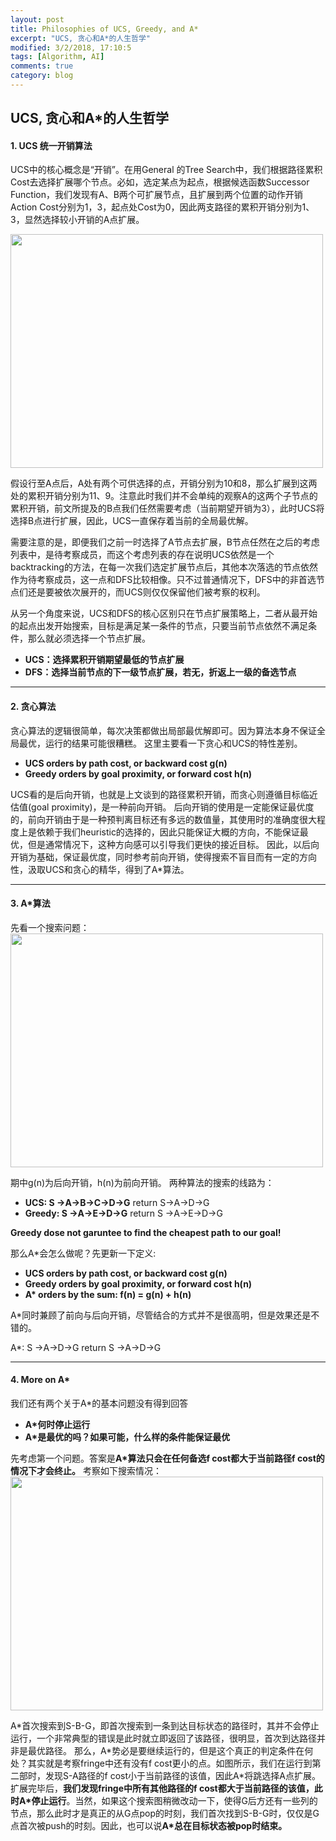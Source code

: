 ```yaml
---
layout: post
title: Philosophies of UCS, Greedy, and A*
excerpt: "UCS, 贪心和A*的人生哲学"
modified: 3/2/2018, 17:10:5
tags: [Algorithm, AI]
comments: true
category: blog
---
```




## UCS, 贪心和A*的人生哲学
#### 1. UCS 统一开销算法
UCS中的核心概念是“开销”。在用General 的Tree Search中，我们根据路径累积Cost去选择扩展哪个节点。必如，选定某点为起点，根据候选函数Successor Function，我们发现有A、B两个可扩展节点，且扩展到两个位置的动作开销Action Cost分别为1，3，起点处Cost为0，因此两支路径的累积开销分别为1、3，显然选择较小开销的A点扩展。

<!---
![alt](https://MidSummerseveee.github.io/images/UCS.png)
-->
<img src="https://MidSummerseveee.github.io/images/UCS.png" width="500" height="374" />

假设行至A点后，A处有两个可供选择的点，开销分别为10和8，那么扩展到这两处的累积开销分别为11、9。注意此时我们并不会单纯的观察A的这两个子节点的累积开销，前文所提及的B点我们任然需要考虑（当前期望开销为3），此时UCS将选择B点进行扩展，因此，UCS一直保存着当前的全局最优解。

需要注意的是，即便我们之前一时选择了A节点去扩展，B节点任然在之后的考虑列表中，是待考察成员，而这个考虑列表的存在说明UCS依然是一个backtracking的方法，在每一次我们选定扩展节点后，其他本次落选的节点依然作为待考察成员，这一点和DFS比较相像。只不过普通情况下，DFS中的非首选节点们还是要被依次展开的，而UCS则仅仅保留他们被考察的权利。

从另一个角度来说，UCS和DFS的核心区别只在节点扩展策略上，二者从最开始的起点出发开始搜索，目标是满足某一条件的节点，只要当前节点依然不满足条件，那么就必须选择一个节点扩展。

- **UCS：选择累积开销期望最低的节点扩展**
- **DFS：选择当前节点的下一级节点扩展，若无，折返上一级的备选节点**

----------
#### 2. 贪心算法
贪心算法的逻辑很简单，每次决策都做出局部最优解即可。因为算法本身不保证全局最优，运行的结果可能很糟糕。
这里主要看一下贪心和UCS的特性差别。
 - **UCS orders by path cost, or backward cost g(n)**
 - **Greedy orders by goal proximity, or forward cost h(n)**

UCS看的是后向开销，也就是上文谈到的路径累积开销，而贪心则遵循目标临近估值(goal proximity)，是一种前向开销。
后向开销的使用是一定能保证最优度的，前向开销由于是一种预判离目标还有多远的数值量，其使用时的准确度很大程度上是依赖于我们heuristic的选择的，因此只能保证大概的方向，不能保证最优，但是通常情况下，这种方向感可以引导我们更快的接近目标。
因此，以后向开销为基础，保证最优度，同时参考前向开销，使得搜索不盲目而有一定的方向性，汲取UCS和贪心的精华，得到了A*算法。


----------
#### 3. A*算法
先看一个搜索问题：
<img src="https://MidSummerseveee.github.io/images/UCS-1.png" width="500" height="374" />

期中g(n)为后向开销，h(n)为前向开销。
两种算法的搜索的线路为：
 - **UCS:  S →A→B→C→D→G** return S→A→D→G
 - **Greedy:  S →A→E→D→G** return S →A→E→D→G
 
**Greedy dose not garuntee to find the cheapest path to our goal!** 

那么A*会怎么做呢？先更新一下定义:
 - **UCS orders by path cost, or backward cost g(n)**
 - **Greedy orders by goal proximity, or forward cost h(n)**
 - **A\* orders by the sum: f(n) = g(n) + h(n)**
 
A*同时兼顾了前向与后向开销，尽管结合的方式并不是很高明，但是效果还是不错的。

A\*:  S →A→D→G return S →A→D→G

----------
#### 4. More on A*
我们还有两个关于A*的基本问题没有得到回答
 - **A*何时停止运行**
 - **A*是最优的吗？如果可能，什么样的条件能保证最优**
 
 先考虑第一个问题。答案是**A*算法只会在任何备选f cost都大于当前路径f cost的情况下才会终止。**
 考察如下搜索情况：
 <img src="https://MidSummerseveee.github.io/images/UCS-2.png" width="500" height="374" />

A\*首次搜索到S-B-G，即首次搜索到一条到达目标状态的路径时，其并不会停止运行，一个非常典型的错误是此时就立即返回了该路径，很明显，首次到达路径并非是最优路径。
 那么，A\*势必是要继续运行的，但是这个真正的判定条件在何处？其实就是考察fringe中还有没有f cost更小的点。如图所示，我们在运行到第二部时，发现S-A路径的f cost小于当前路径的该值，因此A\*将跳选择A点扩展。扩展完毕后，**我们发现fringe中所有其他路径的f cost都大于当前路径的该值，此时A\*停止运行**。当然，如果这个搜索图稍微改动一下，使得G后方还有一些列的节点，那么此时才是真正的从G点pop的时刻，我们首次找到S-B-G时，仅仅是G点首次被push的时刻。因此，也可以说**A*总在目标状态被pop时结束。**
